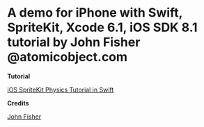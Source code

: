 # A demo for iPhone with Swift, SpriteKit, Xcode 6.1, iOS SDK 8.1 tutorial by John Fisher @atomicobject.com

**Tutorial**

[iOS SpriteKit Physics Tutorial in Swift](http://spin.atomicobject.com/2014/12/29/spritekit-physics-tutorial-swift/)

**Credits**

[John Fisher](http://spin.atomicobject.com/author/john-fisher/)
